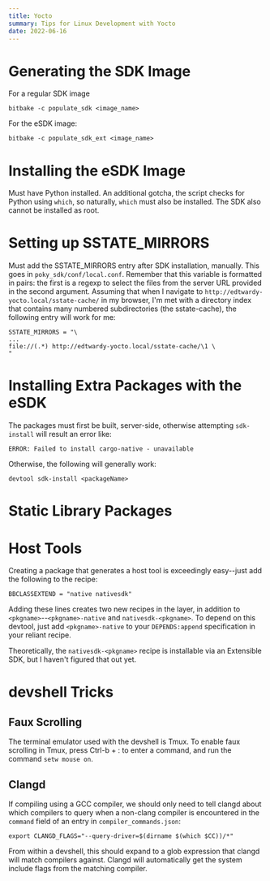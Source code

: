 ```yaml
---
title: Yocto
summary: Tips for Linux Development with Yocto
date: 2022-06-16
---
```

# Generating the SDK Image

For a regular SDK image

```
bitbake -c populate_sdk <image_name>
```

For the eSDK image:

```
bitbake -c populate_sdk_ext <image_name>
```

# Installing the eSDK Image

Must have Python installed. An additional gotcha, the script checks for Python
using `which`, so naturally, `which` must also be installed. The SDK also
cannot be installed as root.

# Setting up SSTATE_MIRRORS

Must add the SSTATE_MIRRORS entry after SDK installation, manually. This goes
in `poky_sdk/conf/local.conf`. Remember that this variable is formatted in
pairs: the first is a regexp to select the files from the server URL provided
in the second argument. Assuming that when I navigate to
`http://edtwardy-yocto.local/sstate-cache/` in my browser, I'm met with a
directory index that contains many numbered subdirectories (the sstate-cache),
the following entry will work for me:

```
SSTATE_MIRRORS = "\
...
file://(.*) http://edtwardy-yocto.local/sstate-cache/\1 \
"
```

# Installing Extra Packages with the eSDK

The packages must first be built, server-side, otherwise attempting
`sdk-install` will result an error like:

```
ERROR: Failed to install cargo-native - unavailable
```

Otherwise, the following will generally work:

```
devtool sdk-install <packageName>
```

# Static Library Packages

# Host Tools

Creating a package that generates a host tool is exceedingly easy--just add the
following to the recipe:

```
BBCLASSEXTEND = "native nativesdk"
```

Adding these lines creates two new recipes in the layer, in addition to
`<pkgname>`--`<pkgname>-native` and `nativesdk-<pkgname>`. To depend on this
devtool, just add `<pkgname>-native` to your `DEPENDS:append` specification in
your reliant recipe.

Theoretically, the `nativesdk-<pkgname>` recipe is installable via an
Extensible SDK, but I haven't figured that out yet.

# devshell Tricks

## Faux Scrolling

The terminal emulator used with the devshell is Tmux. To enable faux scrolling
in Tmux, press Ctrl-b + : to enter a command, and run the command
`setw mouse on`.

## Clangd

If compiling using a GCC compiler, we should only need to tell clangd about
which compilers to query when a non-clang compiler is encountered in the
`command` field of an entry in `compiler_commands.json`:

```
export CLANGD_FLAGS="--query-driver=$(dirname $(which $CC))/*"
```

From within a devshell, this should expand to a glob expression that clangd
will match compilers against. Clangd will automatically get the system include
flags from the matching compiler.

